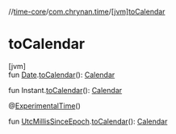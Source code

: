 //[time-core](../../index.md)/[com.chrynan.time](index.md)/[[jvm]toCalendar]([jvm]to-calendar.md)

# toCalendar

[jvm]\
fun [Date](https://developer.android.com/reference/kotlin/java/util/Date.html).[toCalendar]([jvm]to-calendar.md)(): [Calendar](https://developer.android.com/reference/kotlin/java/util/Calendar.html)

fun Instant.[toCalendar]([jvm]to-calendar.md)(): [Calendar](https://developer.android.com/reference/kotlin/java/util/Calendar.html)

@[ExperimentalTime](https://kotlinlang.org/api/latest/jvm/stdlib/kotlin.time/-experimental-time/index.html)()

fun [UtcMillisSinceEpoch](-utc-millis-since-epoch/index.md#1361117230%2FExtensions%2F-1191170225).[toCalendar]([jvm]to-calendar.md)(): [Calendar](https://developer.android.com/reference/kotlin/java/util/Calendar.html)
